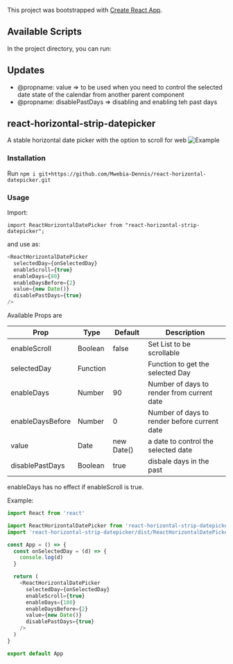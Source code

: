This project was bootstrapped with [Create React App](https://github.com/facebook/create-react-app).

## Available Scripts

In the project directory, you can run:


## Updates
* @propname: value => to be used when you need to control the selected date state of the calendar from another parent component
* @propname: disablePastDays => disabling and enabling teh past days 

## react-horizontal-strip-datepicker

A stable horizontal date picker with the option to scroll for web
![Example](https://i.imgur.com/BaNEgIS.png?1)

### Installation

Run `npm i git+https://github.com/Mwebia-Dennis/react-horizontal-datepicker.git`

### Usage

Import:

`import ReactHorizontalDatePicker from "react-horizontal-strip-datepicker";`

and use as:

```javascript
<ReactHorizontalDatePicker
  selectedDay={onSelectedDay}
  enableScroll={true}
  enableDays={80}
  enableDaysBefore={2}
  value={new Date()}
  disablePastDays={true}
/>
```

Available Props are

| Prop               | Type     | Default | Description                                |
| ------------------ | -------- | ------- | ------------------------------------------ |
| enableScroll       | Boolean  | false   | Set List to be scrollable                  |
| selectedDay        | Function |         | Function to get the selected Day           |
| enableDays         | Number   | 90      | Number of days to render from current date |
| enableDaysBefore   | Number   | 0     | Number of days to render before current date |
| value              | Date     | new Date()| a date to control the selected date |
| disablePastDays     | Boolean   | true     | disbale days in the past |


enableDays has no effect if enableScroll is true.

Example:

```javascript
import React from 'react'

import ReactHorizontalDatePicker from 'react-horizontal-strip-datepicker'
import 'react-horizontal-strip-datepicker/dist/ReactHorizontalDatePicker.css'

const App = () => {
  const onSelectedDay = (d) => {
    console.log(d)
  }

  return (
    <ReactHorizontalDatePicker
      selectedDay={onSelectedDay}
      enableScroll={true}
      enableDays={180}
      enableDaysBefore={2}
      value={new Date()}
      disablePastDays={true}
    />
  )
}

export default App
```
